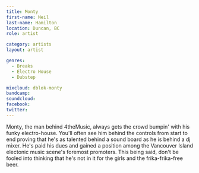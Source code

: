 ```yaml
---
title: Monty
first-name: Neil
last-name: Hamilton
location: Duncan, BC
role: artist

category: artists
layout: artist

genres:
  - Breaks
  - Electro House
  - Dubstep

mixcloud: dblok-monty
bandcamp:
soundcloud: 
facebook: 
twitter: 
---
```

Monty, the man behind 4theMusic, always gets the crowd bumpin' with his funky electro-house. You'll often see him behind the controls from start to end proving that he's as talented behind a sound board as he is behind a dj mixer. He's paid his dues and gained a position among the Vancouver Island electonic music scene's foremost promoters. This being said, don't be fooled into thinking that he's not in it for the girls and the frika-frika-free beer.